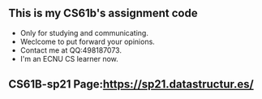 ## This is my CS61b's assignment code

- Only for studying and communicating.
- Weclcome to put forward your opinions.
- Contact me at QQ:498187073.
- I'm an ECNU CS learner now.

## CS61B-sp21 Page:https://sp21.datastructur.es/
